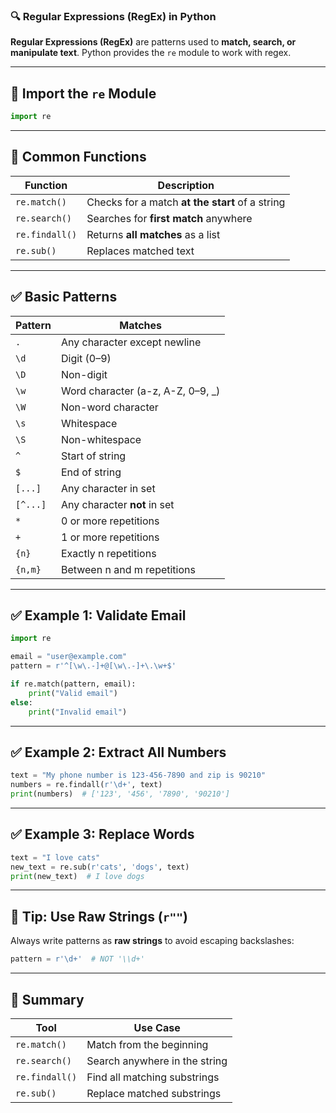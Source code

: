 ### 🔍 Regular Expressions (RegEx) in Python

**Regular Expressions (RegEx)** are patterns used to **match, search, or manipulate text**.
Python provides the `re` module to work with regex.

---

## 🔹 Import the `re` Module

```python
import re
```

---

## 🔹 Common Functions

| Function       | Description                                     |
| -------------- | ----------------------------------------------- |
| `re.match()`   | Checks for a match **at the start** of a string |
| `re.search()`  | Searches for **first match** anywhere           |
| `re.findall()` | Returns **all matches** as a list               |
| `re.sub()`     | Replaces matched text                           |

---

## ✅ Basic Patterns

| Pattern  | Matches                            |
| -------- | ---------------------------------- |
| `.`      | Any character except newline       |
| `\d`     | Digit (0–9)                        |
| `\D`     | Non-digit                          |
| `\w`     | Word character (a-z, A-Z, 0–9, \_) |
| `\W`     | Non-word character                 |
| `\s`     | Whitespace                         |
| `\S`     | Non-whitespace                     |
| `^`      | Start of string                    |
| `$`      | End of string                      |
| `[...]`  | Any character in set               |
| `[^...]` | Any character **not** in set       |
| `*`      | 0 or more repetitions              |
| `+`      | 1 or more repetitions              |
| `{n}`    | Exactly n repetitions              |
| `{n,m}`  | Between n and m repetitions        |

---

## ✅ Example 1: Validate Email

```python
import re

email = "user@example.com"
pattern = r'^[\w\.-]+@[\w\.-]+\.\w+$'

if re.match(pattern, email):
    print("Valid email")
else:
    print("Invalid email")
```

---

## ✅ Example 2: Extract All Numbers

```python
text = "My phone number is 123-456-7890 and zip is 90210"
numbers = re.findall(r'\d+', text)
print(numbers)  # ['123', '456', '7890', '90210']
```

---

## ✅ Example 3: Replace Words

```python
text = "I love cats"
new_text = re.sub(r'cats', 'dogs', text)
print(new_text)  # I love dogs
```

---

## 🧠 Tip: Use Raw Strings (`r""`)

Always write patterns as **raw strings** to avoid escaping backslashes:

```python
pattern = r'\d+'  # NOT '\\d+'
```

---

## 🧰 Summary

| Tool           | Use Case                      |
| -------------- | ----------------------------- |
| `re.match()`   | Match from the beginning      |
| `re.search()`  | Search anywhere in the string |
| `re.findall()` | Find all matching substrings  |
| `re.sub()`     | Replace matched substrings    |

